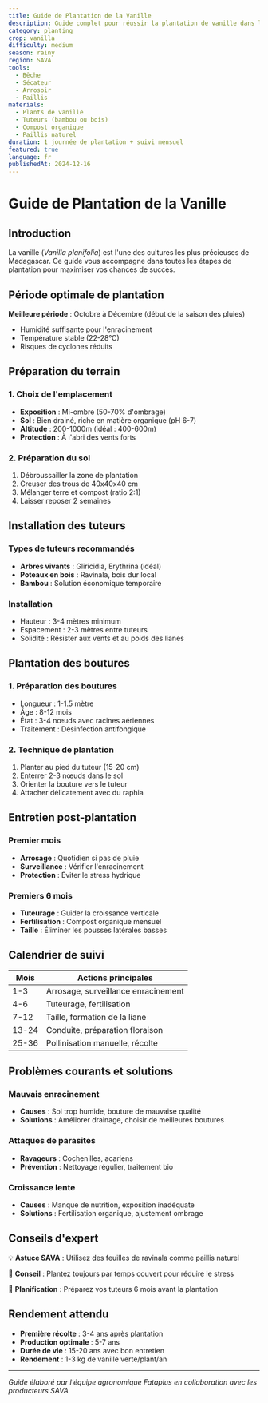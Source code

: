 ```yaml
---
title: Guide de Plantation de la Vanille
description: Guide complet pour réussir la plantation de vanille dans la région SAVA
category: planting
crop: vanilla
difficulty: medium
season: rainy
region: SAVA
tools:
  - Bêche
  - Sécateur
  - Arrosoir
  - Paillis
materials:
  - Plants de vanille
  - Tuteurs (bambou ou bois)
  - Compost organique
  - Paillis naturel
duration: 1 journée de plantation + suivi mensuel
featured: true
language: fr
publishedAt: 2024-12-16
---
```


# Guide de Plantation de la Vanille

## Introduction

La vanille (*Vanilla planifolia*) est l'une des cultures les plus précieuses de Madagascar. Ce guide vous accompagne dans toutes les étapes de plantation pour maximiser vos chances de succès.

## Période optimale de plantation

**Meilleure période** : Octobre à Décembre (début de la saison des pluies)

- Humidité suffisante pour l'enracinement
- Température stable (22-28°C)
- Risques de cyclones réduits

## Préparation du terrain

### 1. Choix de l'emplacement

- **Exposition** : Mi-ombre (50-70% d'ombrage)
- **Sol** : Bien drainé, riche en matière organique (pH 6-7)
- **Altitude** : 200-1000m (idéal : 400-600m)
- **Protection** : À l'abri des vents forts

### 2. Préparation du sol

1. Débroussailler la zone de plantation
2. Creuser des trous de 40x40x40 cm
3. Mélanger terre et compost (ratio 2:1)
4. Laisser reposer 2 semaines

## Installation des tuteurs

### Types de tuteurs recommandés

- **Arbres vivants** : Gliricidia, Erythrina (idéal)
- **Poteaux en bois** : Ravinala, bois dur local
- **Bambou** : Solution économique temporaire

### Installation

- Hauteur : 3-4 mètres minimum
- Espacement : 2-3 mètres entre tuteurs
- Solidité : Résister aux vents et au poids des lianes

## Plantation des boutures

### 1. Préparation des boutures

- Longueur : 1-1.5 mètre
- Âge : 8-12 mois
- État : 3-4 nœuds avec racines aériennes
- Traitement : Désinfection antifongique

### 2. Technique de plantation

1. Planter au pied du tuteur (15-20 cm)
2. Enterrer 2-3 nœuds dans le sol
3. Orienter la bouture vers le tuteur
4. Attacher délicatement avec du raphia

## Entretien post-plantation

### Premier mois

- **Arrosage** : Quotidien si pas de pluie
- **Surveillance** : Vérifier l'enracinement
- **Protection** : Éviter le stress hydrique

### Premiers 6 mois

- **Tuteurage** : Guider la croissance verticale
- **Fertilisation** : Compost organique mensuel
- **Taille** : Éliminer les pousses latérales basses

## Calendrier de suivi

| Mois  | Actions principales                 |
| ----- | ----------------------------------- |
| 1-3   | Arrosage, surveillance enracinement |
| 4-6   | Tuteurage, fertilisation            |
| 7-12  | Taille, formation de la liane       |
| 13-24 | Conduite, préparation floraison     |
| 25-36 | Pollinisation manuelle, récolte     |

## Problèmes courants et solutions

### Mauvais enracinement

- **Causes** : Sol trop humide, bouture de mauvaise qualité
- **Solutions** : Améliorer drainage, choisir de meilleures boutures

### Attaques de parasites

- **Ravageurs** : Cochenilles, acariens
- **Prévention** : Nettoyage régulier, traitement bio

### Croissance lente

- **Causes** : Manque de nutrition, exposition inadéquate
- **Solutions** : Fertilisation organique, ajustement ombrage

## Conseils d'expert

💡 **Astuce SAVA** : Utilisez des feuilles de ravinala comme paillis naturel

🌱 **Conseil** : Plantez toujours par temps couvert pour réduire le stress

📅 **Planification** : Préparez vos tuteurs 6 mois avant la plantation

## Rendement attendu

- **Première récolte** : 3-4 ans après plantation
- **Production optimale** : 5-7 ans
- **Durée de vie** : 15-20 ans avec bon entretien
- **Rendement** : 1-3 kg de vanille verte/plant/an

---

*Guide élaboré par l'équipe agronomique Fataplus en collaboration avec les producteurs SAVA*
